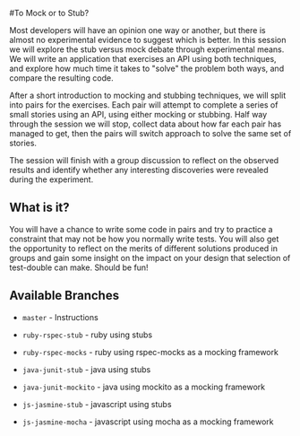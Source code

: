 #To Mock or to Stub?

Most developers will have an opinion one way or another, but there is almost no experimental evidence to suggest which is better. In this session we will explore the stub versus mock debate through experimental means. We will write an application that exercises an API using both techniques, and explore how much time it takes to "solve" the problem both ways, and compare the resulting code.

After a short introduction to mocking and stubbing techniques, we will split into pairs for the exercises. Each pair will attempt to complete a series of small stories using an API, using either mocking or stubbing. Half way through the session we will stop, collect data about how far each pair has managed to get, then the pairs will switch approach to solve the same set of stories.

The session will finish with a group discussion to reflect on the observed results and identify whether any interesting discoveries were revealed during the experiment.

## What is it?

You will have a chance to write some code in pairs and try to practice a constraint that may not be how you normally write tests. You will also get the opportunity to reflect on the merits of different solutions produced in groups and gain some insight on the impact on your design that selection of test-double can make. Should be fun!

## Available Branches

 * `master` - Instructions


 * `ruby-rspec-stub` - ruby using stubs
 * `ruby-rspec-mocks` - ruby using rspec-mocks as a mocking framework


 * `java-junit-stub` - java using stubs
 * `java-junit-mockito` - java using mockito as a mocking framework


 * `js-jasmine-stub` - javascript using stubs
 * `js-jasmine-mocha` - javascript using mocha as a mocking framework
